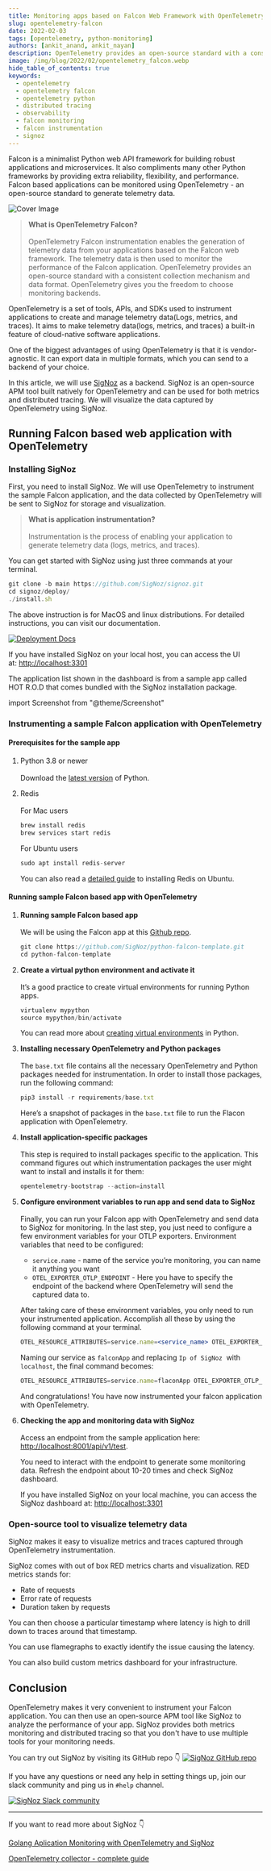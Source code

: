 ```yaml
---
title: Monitoring apps based on Falcon Web Framework with OpenTelemetry
slug: opentelemetry-falcon
date: 2022-02-03
tags: [opentelemetry, python-monitoring]
authors: [ankit_anand, ankit_nayan]
description: OpenTelemetry provides an open-source standard with a consistent collection mechanism and data format. In this article, learn how to set up monitoring for a Falcon based web application using OpenTelemetry.
image: /img/blog/2022/02/opentelemetry_falcon.webp
hide_table_of_contents: true
keywords:
  - opentelemetry
  - opentelemetry falcon
  - opentelemetry python
  - distributed tracing
  - observability
  - falcon monitoring
  - falcon instrumentation
  - signoz
---
```

<head>
  <link rel="canonical" href="https://signoz.io/blog/opentelemetry-falcon/"/>
</head>

Falcon is a minimalist Python web API framework for building robust applications and microservices. It also compliments many other Python frameworks by providing extra reliability, flexibility, and performance. Falcon based applications can be monitored using OpenTelemetry - an open-source standard to generate telemetry data.

<!--truncate-->

![Cover Image](/img/blog/2022/02/opentelemetry_falcon.webp)

> **What is OpenTelemetry Falcon?**<br></br>
> OpenTelemetry Falcon instrumentation enables the generation of telemetry data from your applications based on the Falcon web framework. The telemetry data is then used to monitor the performance of the Falcon application. OpenTelemetry provides an open-source standard with a consistent collection mechanism and data format. OpenTelemetry gives you the freedom to choose monitoring backends.

OpenTelemetry is a set of tools, APIs, and SDKs used to instrument applications to create and manage telemetry data(Logs, metrics, and traces). It aims to make telemetry data(logs, metrics, and traces) a built-in feature of cloud-native software applications.

One of the biggest advantages of using OpenTelemetry is that it is vendor-agnostic. It can export data in multiple formats, which you can send to a backend of your choice.

In this article, we will use [SigNoz](https://signoz.io/) as a backend. SigNoz is an open-source APM tool built natively for OpenTelemetry and can be used for both metrics and distributed tracing. We will visualize the data captured by OpenTelemetry using SigNoz.

## Running Falcon based web application with OpenTelemetry

### Installing SigNoz

First, you need to install SigNoz. We will use OpenTelemetry to instrument the sample Falcon application, and the data collected by OpenTelemetry will be sent to SigNoz for storage and visualization.

> **What is application instrumentation?**<br></br>
> Instrumentation is the process of enabling your application to generate telemetry data (logs, metrics, and traces).

You can get started with SigNoz using just three commands at your terminal.

``` jsx
git clone -b main https://github.com/SigNoz/signoz.git
cd signoz/deploy/
./install.sh
```

The above instruction is for MacOS and linux distributions. For detailed instructions, you can visit our documentation.

[![Deployment Docs](/img/blog/common/deploy_docker_documentation.webp)](https://signoz.io/docs/install/docker/?utm_source=blog&utm_medium=opentelemetry_django)

If you have installed SigNoz on your local host, you can access the UI at: [http://localhost:3301](http://localhost:3301/application)

The application list shown in the dashboard is from a sample app called HOT R.O.D that comes bundled with the SigNoz installation package.

import Screenshot from "@theme/Screenshot"

<Screenshot
   alt="SigNoz dashboard showing application list"
   height={500}
   src="/img/blog/2021/08/signoz_dashboard_hc.webp"
   title="SigNoz Dashboard"
   width={700}
/>

### Instrumenting a sample Falcon application with OpenTelemetry

#### Prerequisites for the sample app

1. Python 3.8 or newer<br></br>
   Download the [latest version](https://www.python.org/downloads/) of Python.

2. Redis<br></br>
   For Mac users
   ```jsx
   brew install redis
   brew services start redis
   ```
   
   For Ubuntu users
   ```jsx
   sudo apt install redis-server
   ```
   
   You can also read a [detailed guide](https://www.digitalocean.com/community/tutorials/how-to-install-and-secure-redis-on-ubuntu-18-04) to installing Redis on Ubuntu.

#### Running sample Falcon based app with OpenTelemetry

1. **Running sample Falcon based app**<br></br>
   We will be using the Falcon app at this [Github repo](https://github.com/SigNoz/python-falcon-template).

   ```jsx
   git clone https://github.com/SigNoz/python-falcon-template.git
   cd python-falcon-template
   ```

2. **Create a virtual python environment and activate it**<br></br>
   It’s a good practice to create virtual environments for running Python apps.

   ```jsx
   virtualenv mypython
   source mypython/bin/activate
   ```

   You can read more about [creating virtual environments](https://uoa-eresearch.github.io/eresearch-cookbook/recipe/2014/11/26/python-virtual-env/) in Python.

3. **Installing necessary OpenTelemetry and Python packages**<br></br>
   The `base.txt` file contains all the necessary OpenTelemetry and Python packages needed for instrumentation. In order to install those packages, run the following command:

   ```jsx
   pip3 install -r requirements/base.txt
   ```
   Here’s a snapshot of packages in the `base.txt` file to run the Flacon application with OpenTelemetry.
   <Screenshot
   alt="Python packages required for the application"
   height={290}
   src="/img/blog/2022/02/opentelemetry_python_packages.png"
   width={500}
   />

4. **Install application-specific packages**<br></br>
   This step is required to install packages specific to the application. This command figures out which instrumentation packages the user might want to install and installs it for them:
   ```jsx
   opentelemetry-bootstrap --action=install
   ```

5. **Configure environment variables to run app and send data to SigNoz**<br></br>
   Finally, you can run your Falcon app with OpenTelemetry and send data to SigNoz for monitoring. In the last step, you just need to configure a few environment variables for your OTLP exporters. Environment variables that need to be configured:

   - `service.name` - name of the service you’re monitoring, you can name it anything you want
   - `OTEL_EXPORTER_OTLP_ENDPOINT` - Here you have to specify the endpoint of the backend where OpenTelemetry will send the captured data to.

   After taking care of these environment variables, you only need to run your instrumented application. Accomplish all these by using the following command at your terminal.

   ```jsx
   OTEL_RESOURCE_ATTRIBUTES=service.name=<service_name> OTEL_EXPORTER_OTLP_ENDPOINT="http://<IP of SigNoz>:4317" opentelemetry-instrument gunicorn src.app -b 0.0.0.0:8001
   ```

   Naming our service as `falconApp` and replacing `Ip of SigNoz`  with `localhost`, the final command becomes:

   ```jsx
   OTEL_RESOURCE_ATTRIBUTES=service.name=flaconApp OTEL_EXPORTER_OTLP_ENDPOINT="http://localhost:4317" opentelemetry-instrument gunicorn src.app -b 0.0.0.0:8001
   ```
   And congratulations! You have now instrumented your falcon application with OpenTelemetry.

6. **Checking the app and monitoring data with SigNoz**<br></br>
   Access an endpoint from the sample application here: [http://localhost:8001/api/v1/test](http://localhost:8001/api/v1/test).
   
   You need to interact with the endpoint to generate some monitoring data. Refresh the endpoint about 10-20 times and check SigNoz dashboard.
   
   If you have installed SigNoz on your local machine, you can access the SigNoz dashboard at: [http://localhost:3301](http://localhost:3301)

<Screenshot
   alt="Falcon based application monitored on SigNoz dashboard"
   height={500}
   src="/img/blog/2022/02/falcon_app_monitored.webp"
   title="You will find the Falcon application in the list of applications monitored on SigNoz dashboard. The other applications are from a sample app that comes loaded with SigNoz."
   width={700}
/>

### Open-source tool to visualize telemetry data
SigNoz makes it easy to visualize metrics and traces captured through OpenTelemetry instrumentation.

SigNoz comes with out of box RED metrics charts and visualization. RED metrics stands for:

- Rate of requests
- Error rate of requests
- Duration taken by requests

<Screenshot
    alt="SigNoz charts and metrics"
    height={500}
    src="/img/blog/common/signoz_charts_application_metrics.webp"
    title="Measure things like application latency, requests per sec, error percentage and see your top endpoints with SigNoz."
    width={700}
/>

You can then choose a particular timestamp where latency is high to drill down to traces around that timestamp.

<Screenshot
    alt="List of traces on SigNoz dashboard"
    height={500}
    src="/img/blog/common/signoz_list_of_traces_hc.webp"
    title="View of traces at a particular timestamp"
    width={700}
/>

You can use flamegraphs to exactly identify the issue causing the latency.

<Screenshot
    alt="Flamegraphs used to visualize spans of distributed tracing in SigNoz UI"
    height={500}
    src="/img/blog/common/signoz_flamegraphs.webp"
    title="View of traces at a particular timestamp"
    width={700}
/>

You can also build custom metrics dashboard for your infrastructure.

<Screenshot
    alt="Custom metrics dashboard"
    height={500}
    src="/img/blog/common/signoz_custom_dashboard-min.webp"
    title="You can also build a custom metrics dashboard for your infrastructure"
    width={700}
/>

## Conclusion
OpenTelemetry makes it very convenient to instrument your Falcon application. You can then use an open-source APM tool like SigNoz to analyze the performance of your app. SigNoz provides both metrics monitoring and distributed tracing so that you don't have to use multiple tools for your monitoring needs.

You can try out SigNoz by visiting its GitHub repo 👇
[![SigNoz GitHub repo](/img/blog/common/signoz_github.webp)](https://github.com/SigNoz/signoz)

If you have any questions or need any help in setting things up, join our slack community and ping us in `#help` channel.

[![SigNoz Slack community](/img/blog/common/join_slack_cta.png)](https://signoz.io/slack)

---

If you want to read more about SigNoz 👇

[Golang Aplication Monitoring with OpenTelemetry and SigNoz](https://signoz.io/opentelemetry/go/)

[OpenTelemetry collector - complete guide](https://signoz.io/blog/opentelemetry-collector-complete-guide/)



